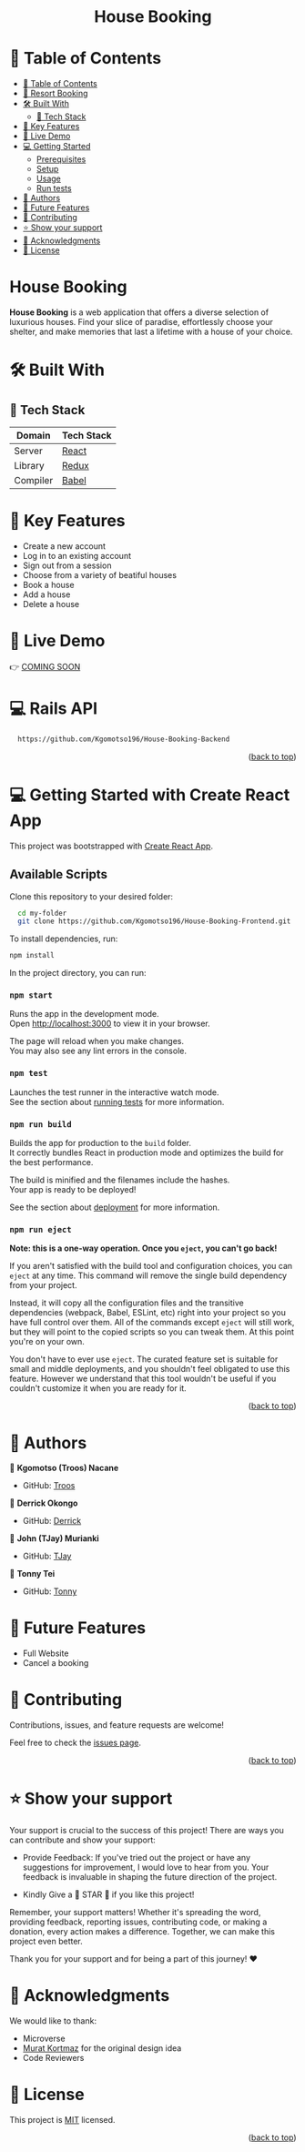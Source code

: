 <a name="readme-top"></a>

<div align="center">
  <h1><b> House Booking</b></h1>
</div>

# 📗 Table of Contents

- [📗 Table of Contents](#-table-of-contents)
- [💸 Resort Booking ](#-resort-booking-)
- [🛠 Built With ](#-built-with-)
  - [📌 Tech Stack ](#-tech-stack-)
- [🎲 Key Features ](#-key-features-)
- [🚀 Live Demo](#-live-demo-)
- [💻 Getting Started ](#-getting-started-)
  - [Prerequisites](#prerequisites)
  - [Setup](#setup)
  - [Usage](#usage)
  - [Run tests](#run-tests)
- [👥 Authors ](#-authors-)
- [🔭 Future Features ](#-future-features-)
- [🤝 Contributing ](#-contributing-)
- [⭐️ Show your support ](#️-show-your-support-)
- [🙏 Acknowledgments ](#-acknowledgments-)
- [📝 License ](#-license-)

# House Booking <a name="about-project"></a>

**House Booking** is a web application that offers a diverse selection of luxurious houses. Find your slice of paradise, effortlessly choose your shelter, and make memories that last a lifetime with a house of your choice.


# 🛠 Built With <a name="built-with"></a>

## 📌 Tech Stack <a name="tech-stack"></a>

| Domain | Tech Stack |
|--------|--------|
| Server | <a href="https://github.com/facebook/create-react-app">React</a> |
| Library | <a href="https://redux.js.org/">Redux</a> |
| Compiler | <a href="https://babeljs.io/docs/">Babel</a> |

# 🎲 Key Features <a name="key-features"></a>

- Create a new account
- Log in to an existing account
- Sign out from a session
- Choose from a variety of beatiful houses
- Book a house
- Add a house
- Delete a house

# 🚀 Live Demo <a name="live-demo"></a>

👉 [COMING SOON](https://....)

# 💻 Rails API <a name="rails-api"></a>

```sh
  https://github.com/Kgomotso196/House-Booking-Backend
```

<p align="right">(<a href="#readme-top">back to top</a>)</p>

# 💻 Getting Started with Create React App <a name="getting-started"></a>

This project was bootstrapped with [Create React App](https://github.com/facebook/create-react-app).

## Available Scripts

Clone this repository to your desired folder:

```sh
  cd my-folder
  git clone https://github.com/Kgomotso196/House-Booking-Frontend.git
```

To install dependencies, run:

```sh
npm install
```

In the project directory, you can run:

### `npm start`

Runs the app in the development mode.\
Open [http://localhost:3000](http://localhost:3000) to view it in your browser.

The page will reload when you make changes.\
You may also see any lint errors in the console.

### `npm test`

Launches the test runner in the interactive watch mode.\
See the section about [running tests](https://facebook.github.io/create-react-app/docs/running-tests) for more information.

### `npm run build`

Builds the app for production to the `build` folder.\
It correctly bundles React in production mode and optimizes the build for the best performance.

The build is minified and the filenames include the hashes.\
Your app is ready to be deployed!

See the section about [deployment](https://facebook.github.io/create-react-app/docs/deployment) for more information.

### `npm run eject`

**Note: this is a one-way operation. Once you `eject`, you can't go back!**

If you aren't satisfied with the build tool and configuration choices, you can `eject` at any time. This command will remove the single build dependency from your project.

Instead, it will copy all the configuration files and the transitive dependencies (webpack, Babel, ESLint, etc) right into your project so you have full control over them. All of the commands except `eject` will still work, but they will point to the copied scripts so you can tweak them. At this point you're on your own.

You don't have to ever use `eject`. The curated feature set is suitable for small and middle deployments, and you shouldn't feel obligated to use this feature. However we understand that this tool wouldn't be useful if you couldn't customize it when you are ready for it.


<p align="right">(<a href="#readme-top">back to top</a>)</p>

# 👥 Authors <a name="authors"></a>

🤑 **Kgomotso (Troos) Nacane**

- GitHub: [Troos](https://github.com/Kgomotso196)

🤑 **Derrick Okongo**

- GitHub: [Derrick](https://github.com/derrick1451)

🤑 **John (TJay) Murianki**

- GitHub: [TJay](https://github.com/tjay1760 )

🤑 **Tonny Tei**

- GitHub: [Tonny](https://github.com/tonnytech)

# 🔭 Future Features <a name="future-features"></a>

  - Full Website
  - Cancel a booking

# 🤝 Contributing <a name="contributing"></a>

Contributions, issues, and feature requests are welcome!

Feel free to check the [issues page](https://github.com/Kgomotso196/House-Booking-Frontend/issues).

<p align="right">(<a href="#readme-top">back to top</a>)</p>

# ⭐️ Show your support <a name="support"></a>

Your support is crucial to the success of this project! There are ways you can contribute and show your support:

- Provide Feedback: If you've tried out the project or have any suggestions for improvement, I would love to hear from you. Your feedback is invaluable in shaping the future direction of the project.

- Kindly Give a 🌟 STAR 🌟 if you like this project!

Remember, your support matters! Whether it's spreading the word, providing feedback, reporting issues, contributing code, or making a donation, every action makes a difference. Together, we can make this project even better.

Thank you for your support and for being a part of this journey! ❤️

# 🙏 Acknowledgments <a name="acknowledgements"></a>

We would like to thank:
- Microverse
- [Murat Kortmaz](https://www.behance.net/gallery/26425031/Vespa-Responsive-Redesign) for the original design idea
- Code Reviewers

# 📝 License <a name="license"></a>

This project is [MIT](./MIT.md) licensed.

<p align="right">(<a href="#readme-top">back to top</a>)</p>
